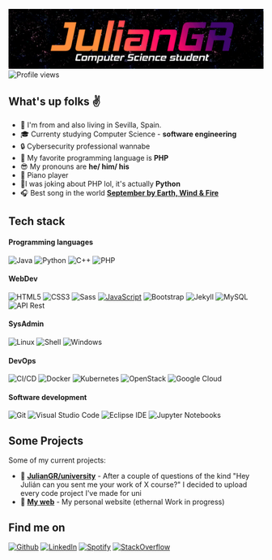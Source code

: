 [![Header](https://raw.githubusercontent.com/JulianGR/JulianGR/main/gif_banner.gif)](https://github.com/JulianGR/JulianGR.github.io)<!-- If you want the template for my gif, email me! -->
![Profile views](https://gpvc.arturio.dev/JulianGR)


## What's up folks :v:
 
- :round_pushpin: I'm from and also living in Sevilla, Spain. 
- :mortar_board: Currenty studying Computer Science - **software engineering**
- :lock: Cybersecurity professional wannabe
- :floppy_disk: My favorite programming language is **PHP**
- :sunglasses: My pronouns are **he/ him/ his**
- :musical_keyboard: Piano player
- :snake:I was joking about PHP lol, it's actually **Python**
- :headphones: Best song in the world [**September by Earth, Wind & Fire**](https://www.youtube.com/watch?v=Gs069dndIYk)



## Tech stack

#### Programming languages

![Java](https://img.shields.io/badge/Java-ff6600?&style=for-the-badge&logo=Java&logoColor=white)
![Python](https://img.shields.io/badge/Python-4584b6?&style=for-the-badge&logo=python&logoColor=white)
![C++](https://img.shields.io/badge/C++-0077c8?&style=for-the-badge&logo=c%2b%2b&logoColor=white)
![PHP](https://img.shields.io/badge/PHP-8892be?&style=for-the-badge&logo=PHP&logoColor=white)



#### WebDev
![HTML5](https://img.shields.io/badge/html5-e34f26.svg?&style=for-the-badge&logo=html5&logoColor=white)
![CSS3](https://img.shields.io/badge/CSS3-000000?&logo=css3&style=for-the-badge&logoColor=white)
![Sass](https://img.shields.io/badge/sass-da1884.svg?&style=for-the-badge&logo=sass&logoColor=white)
[![JavaScript](https://img.shields.io/badge/JavaScript-f7df1e?&style=for-the-badge&logo=JavaScript&logoColor=ddc508)](https://github.com/adamalston?tab=repositories&q=&type=&language=javascript)
![Bootstrap](https://img.shields.io/badge/Bootstrap-511378.svg?&style=for-the-badge&logo=bootstrap&logoColor=white)
![Jekyll](https://img.shields.io/badge/Jekyll-f44321.svg?&style=for-the-badge&logo=jekyll&logoColor=white)
![MySQL](https://img.shields.io/badge/MySQL-00758f.svg?&style=for-the-badge&logo=mysql&logoColor=white)
![API Rest](https://img.shields.io/badge/API%20rest-000000.svg?&style=for-the-badge&logo=openapi%20initiative&logoColor=white)


#### SysAdmin
![Linux](https://img.shields.io/badge/Linux-333333?&style=for-the-badge&logo=Linux&logoColor=white)
![Shell](https://img.shields.io/badge/shell-000000.svg?&style=for-the-badge&logo=gnu%20bash&logoColor=white)
![Windows](https://img.shields.io/badge/windows-0078d7.svg?&style=for-the-badge&logo=windows&logoColor=white)


#### DevOps
![CI/CD](https://img.shields.io/badge/CI%2FCD-000?&style=for-the-badge&logo=CircleCI&logoColor=white)
![Docker](https://img.shields.io/badge/Docker-0db7ed?&style=for-the-badge&logo=Docker&logoColor=white)
![Kubernetes](https://img.shields.io/badge/Kubernetes-037ef3?&&style=for-the-badge&logo=Kubernetes&logoColor=white)
![OpenStack](https://img.shields.io/badge/OpenStack-cc0f16.svg?&style=for-the-badge&logo=openstack&logoColor=white)
![Google Cloud](https://img.shields.io/badge/Google%20Cloud-4285f4.svg?&style=for-the-badge&logo=google%20cloud&logoColor=white)


#### Software development
![Git](https://img.shields.io/badge/git-fc6d26.svg?&style=for-the-badge&logo=git&logoColor=white)
![Visual Studio Code](https://img.shields.io/badge/Visual_Studio_Code-14acf2?style=for-the-badge&logo=Visual%20Studio%20Code&logoColor=white&logoColor=white)
![Eclipse IDE](https://img.shields.io/badge/Eclipse%20IDE-49176d.svg?&style=for-the-badge&logo=eclipse%20ide&logoColor=white)
![Jupyter Notebooks](https://img.shields.io/badge/jupyter-ff6a00.svg?&style=for-the-badge&logo=jupyter&logoColor=white)

## Some Projects
Some of my current projects:

- :balloon: [**JulianGR/university**](https://github.com/JulianGR/university) - After a couple of questions of the kind "Hey Julián can you sent me your work of X course?" I decided to upload every code project I've made for uni
- :calling: [**My web**](https://github.com/JulianGR/JulianGR.github.io) - My personal website (ethernal Work in progress)


## Find me on

<p><a href="https://github.com/JulianGR" target="_blank"><img alt="Github" src="https://img.shields.io/badge/GitHub-333.svg?&style=for-the-badge&logo=Github&logoColor=white"/></a>  <a href="https://www.linkedin.com/in/juliangr505/" target="_blank"><img alt="LinkedIn" src="https://img.shields.io/badge/linkedin-0077b5.svg?&style=for-the-badge&logo=linkedin&logoColor=white"/></a>  <a href="https://open.spotify.com/user/4kbq13hu752g9rxke8c61mhk6?si=b266d5b84dbb47e4" target="_blank"><img alt="Spotify" src="https://img.shields.io/badge/spotify-1db954.svg?&style=for-the-badge&logo=spotify&logoColor=white"/></a>  <a href="https://stackoverflow.com/users/13023528/juliangr" target="_blank"><img alt="StackOverflow" src="https://img.shields.io/badge/stackoverflow-f48024.svg?&style=for-the-badge&logo=stackoverflow&logoColor=white"/></a></p>
